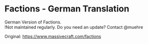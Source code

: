 Factions - German Translation  
=============================

German Version of Factions.  
!Not maintained regularly. Do you need an update? Contact @muehre 

Original: https://www.massivecraft.com/factions